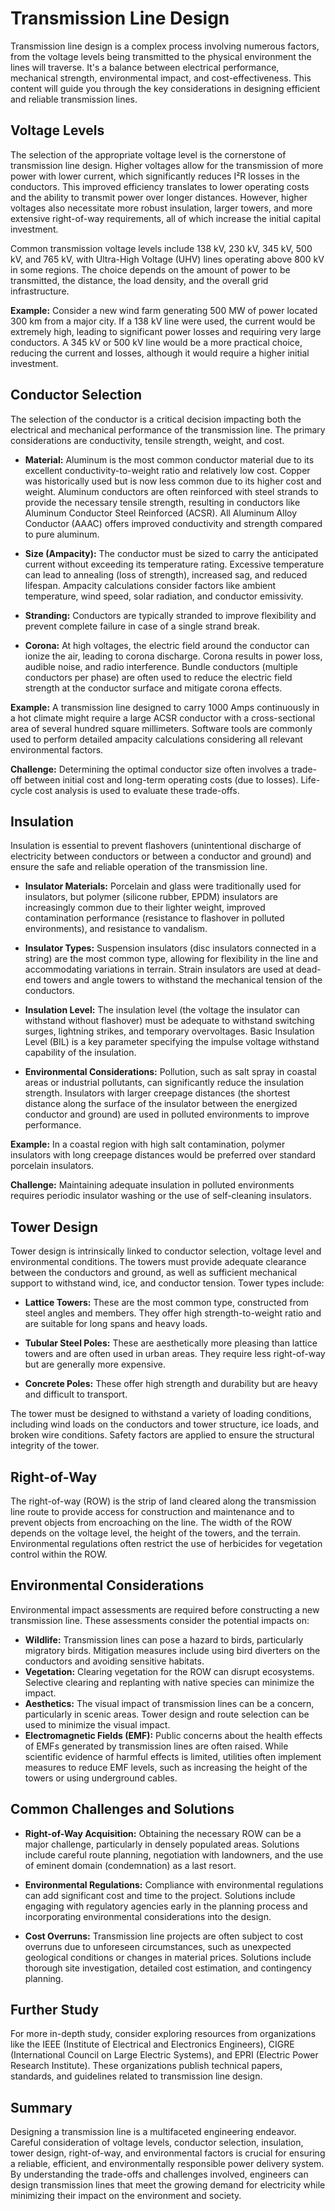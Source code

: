 # Transmission Line Design

Transmission line design is a complex process involving numerous factors, from the voltage levels being transmitted to the physical environment the lines will traverse. It's a balance between electrical performance, mechanical strength, environmental impact, and cost-effectiveness. This content will guide you through the key considerations in designing efficient and reliable transmission lines.

## Voltage Levels

The selection of the appropriate voltage level is the cornerstone of transmission line design. Higher voltages allow for the transmission of more power with lower current, which significantly reduces I²R losses in the conductors. This improved efficiency translates to lower operating costs and the ability to transmit power over longer distances. However, higher voltages also necessitate more robust insulation, larger towers, and more extensive right-of-way requirements, all of which increase the initial capital investment.

Common transmission voltage levels include 138 kV, 230 kV, 345 kV, 500 kV, and 765 kV, with Ultra-High Voltage (UHV) lines operating above 800 kV in some regions. The choice depends on the amount of power to be transmitted, the distance, the load density, and the overall grid infrastructure.

**Example:** Consider a new wind farm generating 500 MW of power located 300 km from a major city. If a 138 kV line were used, the current would be extremely high, leading to significant power losses and requiring very large conductors. A 345 kV or 500 kV line would be a more practical choice, reducing the current and losses, although it would require a higher initial investment.

## Conductor Selection

The selection of the conductor is a critical decision impacting both the electrical and mechanical performance of the transmission line. The primary considerations are conductivity, tensile strength, weight, and cost.

*   **Material:** Aluminum is the most common conductor material due to its excellent conductivity-to-weight ratio and relatively low cost. Copper was historically used but is now less common due to its higher cost and weight. Aluminum conductors are often reinforced with steel strands to provide the necessary tensile strength, resulting in conductors like Aluminum Conductor Steel Reinforced (ACSR). All Aluminum Alloy Conductor (AAAC) offers improved conductivity and strength compared to pure aluminum.

*   **Size (Ampacity):** The conductor must be sized to carry the anticipated current without exceeding its temperature rating. Excessive temperature can lead to annealing (loss of strength), increased sag, and reduced lifespan. Ampacity calculations consider factors like ambient temperature, wind speed, solar radiation, and conductor emissivity.

*   **Stranding:** Conductors are typically stranded to improve flexibility and prevent complete failure in case of a single strand break.

*   **Corona:** At high voltages, the electric field around the conductor can ionize the air, leading to corona discharge. Corona results in power loss, audible noise, and radio interference. Bundle conductors (multiple conductors per phase) are often used to reduce the electric field strength at the conductor surface and mitigate corona effects.

**Example:** A transmission line designed to carry 1000 Amps continuously in a hot climate might require a large ACSR conductor with a cross-sectional area of several hundred square millimeters. Software tools are commonly used to perform detailed ampacity calculations considering all relevant environmental factors.

**Challenge:** Determining the optimal conductor size often involves a trade-off between initial cost and long-term operating costs (due to losses). Life-cycle cost analysis is used to evaluate these trade-offs.

## Insulation

Insulation is essential to prevent flashovers (unintentional discharge of electricity between conductors or between a conductor and ground) and ensure the safe and reliable operation of the transmission line.

*   **Insulator Materials:** Porcelain and glass were traditionally used for insulators, but polymer (silicone rubber, EPDM) insulators are increasingly common due to their lighter weight, improved contamination performance (resistance to flashover in polluted environments), and resistance to vandalism.

*   **Insulator Types:** Suspension insulators (disc insulators connected in a string) are the most common type, allowing for flexibility in the line and accommodating variations in terrain. Strain insulators are used at dead-end towers and angle towers to withstand the mechanical tension of the conductors.

*   **Insulation Level:** The insulation level (the voltage the insulator can withstand without flashover) must be adequate to withstand switching surges, lightning strikes, and temporary overvoltages. Basic Insulation Level (BIL) is a key parameter specifying the impulse voltage withstand capability of the insulation.

*   **Environmental Considerations:** Pollution, such as salt spray in coastal areas or industrial pollutants, can significantly reduce the insulation strength. Insulators with larger creepage distances (the shortest distance along the surface of the insulator between the energized conductor and ground) are used in polluted environments to improve performance.

**Example:** In a coastal region with high salt contamination, polymer insulators with long creepage distances would be preferred over standard porcelain insulators.

**Challenge:** Maintaining adequate insulation in polluted environments requires periodic insulator washing or the use of self-cleaning insulators.

## Tower Design

Tower design is intrinsically linked to conductor selection, voltage level and environmental conditions. The towers must provide adequate clearance between the conductors and ground, as well as sufficient mechanical support to withstand wind, ice, and conductor tension. Tower types include:

*   **Lattice Towers:** These are the most common type, constructed from steel angles and members. They offer high strength-to-weight ratio and are suitable for long spans and heavy loads.

*   **Tubular Steel Poles:** These are aesthetically more pleasing than lattice towers and are often used in urban areas. They require less right-of-way but are generally more expensive.

*   **Concrete Poles:** These offer high strength and durability but are heavy and difficult to transport.

The tower must be designed to withstand a variety of loading conditions, including wind loads on the conductors and tower structure, ice loads, and broken wire conditions. Safety factors are applied to ensure the structural integrity of the tower.

## Right-of-Way

The right-of-way (ROW) is the strip of land cleared along the transmission line route to provide access for construction and maintenance and to prevent objects from encroaching on the line. The width of the ROW depends on the voltage level, the height of the towers, and the terrain. Environmental regulations often restrict the use of herbicides for vegetation control within the ROW.

## Environmental Considerations

Environmental impact assessments are required before constructing a new transmission line. These assessments consider the potential impacts on:

*   **Wildlife:** Transmission lines can pose a hazard to birds, particularly migratory birds. Mitigation measures include using bird diverters on the conductors and avoiding sensitive habitats.
*   **Vegetation:** Clearing vegetation for the ROW can disrupt ecosystems. Selective clearing and replanting with native species can minimize the impact.
*   **Aesthetics:** The visual impact of transmission lines can be a concern, particularly in scenic areas. Tower design and route selection can be used to minimize the visual impact.
*   **Electromagnetic Fields (EMF):** Public concerns about the health effects of EMFs generated by transmission lines are often raised. While scientific evidence of harmful effects is limited, utilities often implement measures to reduce EMF levels, such as increasing the height of the towers or using underground cables.

## Common Challenges and Solutions

*   **Right-of-Way Acquisition:** Obtaining the necessary ROW can be a major challenge, particularly in densely populated areas. Solutions include careful route planning, negotiation with landowners, and the use of eminent domain (condemnation) as a last resort.

*   **Environmental Regulations:** Compliance with environmental regulations can add significant cost and time to the project. Solutions include engaging with regulatory agencies early in the planning process and incorporating environmental considerations into the design.

*   **Cost Overruns:** Transmission line projects are often subject to cost overruns due to unforeseen circumstances, such as unexpected geological conditions or changes in material prices. Solutions include thorough site investigation, detailed cost estimation, and contingency planning.

## Further Study

For more in-depth study, consider exploring resources from organizations like the IEEE (Institute of Electrical and Electronics Engineers), CIGRE (International Council on Large Electric Systems), and EPRI (Electric Power Research Institute). These organizations publish technical papers, standards, and guidelines related to transmission line design.

## Summary

Designing a transmission line is a multifaceted engineering endeavor. Careful consideration of voltage levels, conductor selection, insulation, tower design, right-of-way, and environmental factors is crucial for ensuring a reliable, efficient, and environmentally responsible power delivery system. By understanding the trade-offs and challenges involved, engineers can design transmission lines that meet the growing demand for electricity while minimizing their impact on the environment and society.